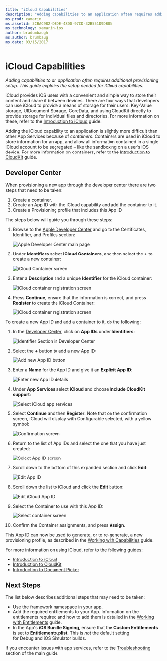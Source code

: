 ```yaml
---
title: "iCloud Capabilities"
description: "Adding capabilities to an application often requires additional provisioning setup. This guide explains the setup needed for iCloud capabilities."
ms.prod: xamarin
ms.assetid: 3CBAC982-D8DE-48DD-97CD-32B551D9DB85
ms.technology: xamarin-ios
author: bradumbaugh
ms.author: brumbaug
ms.date: 03/15/2017
---
```


# iCloud Capabilities

_Adding capabilities to an application often requires additional provisioning setup. This guide explains the setup needed for iCloud capabilities._

iCloud provides iOS users with a convenient and simple way to store their content and share it between devices. There are four ways that developers can use iCloud to provide a means of storage for their users: Key-Value storage, UIDocument Storage, CoreData, and using CloudKit directly to provide storage for Individual files and directories. For more information on these, refer to the [Introduction to iCloud](~/ios/data-cloud/introduction-to-icloud.md) guide.

Adding the iCloud capability to an application is slightly more difficult than other App Services because of _containers_. Containers are used in iCloud to store information for an app, and allow all information contained in a single iCloud account to be segregated – like the sandboxing on a user’s iOS device. For more information on containers, refer to the [Introduction to CloudKit](~/ios/data-cloud/intro-to-cloudkit.md) guide.

<!--# Xcode

The steps in section [Adding App Services ](~/ios/deploy-test/provisioning/capabilities/index.md) above can be used to toggle the required iCloud capability. Depending on which means of storage is being used in your app, you may need to do additional setup. The image below shows the iCloud capabilities pane:

 ![iCloud Capability section](icloud-capabilities-images/image21.png)

First select the required service. If iCloud Documents or CloudKit have been selected, you must select a container. Selecting the default container will create a new container that is unique to the app. Alternatively, if you have created a container either via Xcode or the developer portal, select it here.
-->

<a name="icloud-developer-center" />

## Developer Center

When provisioning a new app through the developer center there are two steps that need to be taken:

1.	Create a container.
2.	Create an App ID with the iCloud capability and add the container to it.
3. Create a Provisioning profile that includes this App ID

The steps below will guide you through these steps:

1.	Browse to the [Apple Developer Center](https://developer.apple.com/account/) and go to the Certificates, Identifier, and Profiles section: 
    
     ![Apple Developer Center main page](icloud-capabilities-images/image22.png)

2.	Under **Identifiers** select **iCloud Containers**, and then select the **+** to create a new container:  
    
    ![iCloud Container screen](icloud-capabilities-images/image23.png)

3.	Enter a **Description** and a unique **Identifier** for the iCloud container: 
    
    ![iCloud container registration screen](icloud-capabilities-images/image24.png)

4.	Press **Continue**, ensure that the information is correct, and press **Register** to create the iCloud Container:  
    
    ![iCloud container registration screen](icloud-capabilities-images/image25.png)

To create a new App ID and add a container to it, do the following:

1.	In the [Developer Center](https://developer.apple.com/account/), click on **App IDs** under **Identifiers**: 
    
    ![Identifier Section in Developer Center](icloud-capabilities-images/image26.png)

2.	Select the **+** button to add a new App ID: 
    
    ![Add new App ID button](icloud-capabilities-images/image27.png)

3.	Enter a **Name** for the App ID and give it an **Explicit App ID**:
    
    ![Enter new App ID details](icloud-capabilities-images/image28.png)

4.	Under **App Services** select **iCloud** and choose **Include CloudKit support**:
    
    ![Select iCloud app services](icloud-capabilities-images/image29.png)

5.	Select **Continue** and then **Register**. Note that on the confirmation screen, iCloud will display with Configurable selected, with a yellow symbol:   
    
    ![Confirmation screen](icloud-capabilities-images/image30.png)

6.	Return to the list of App IDs and select the one that you have just created: 
    
    ![Select App ID screen](icloud-capabilities-images/image31.png)

7.	Scroll down to the bottom of this expanded section and click **Edit**:
    
    ![Edit App ID](icloud-capabilities-images/image32.png)

8.	Scroll down the list to iCloud and click the **Edit** button:  
    
    ![Edit iCloud App ID](icloud-capabilities-images/image33.png)

9.	Select the Container to use with this App ID:  
    
    ![Select container screen](icloud-capabilities-images/image34.png)

10.	Confirm the Container assignments, and press **Assign**.
 
This App ID can now be used to generate, or to re-generate, a new provisioning profile, as described in the [Working with Capabilities](~/ios/deploy-test/provisioning/capabilities/index.md) guide. 

For more information on using iCloud, refer to the following guides:

*	[Introduction to iCloud](~/ios/data-cloud/introduction-to-icloud.md)
*	[Introduction to CloudKit](~/ios/data-cloud/intro-to-cloudkit.md)
*	[Introduction to Document Picker](~/ios/platform/document-picker.md)

## Next Steps
 
The list below describes additional steps that may need to be taken:

* Use the framework namespace in your app.
* Add the required entitlements to your App. Information on the entitlements required and how to add them is detailed in the [Working with Entitlements](~/ios/deploy-test/provisioning/entitlements.md) guide.
* In the App's **iOS Bundle Signing**, ensure that the **Custom Entitlements** is set to **Entitlements.plist**. This is _not_ the default setting for Debug and iOS Simulator builds.

If you encounter issues with app services, refer to the [Troubleshooting](~/ios/deploy-test/provisioning/capabilities/index.md) section of the main guide.